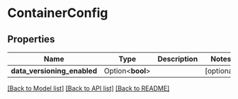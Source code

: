 # ContainerConfig

## Properties

Name | Type | Description | Notes
------------ | ------------- | ------------- | -------------
**data_versioning_enabled** | Option<**bool**> |  | [optional]

[[Back to Model list]](../README.md#documentation-for-models) [[Back to API list]](../README.md#documentation-for-api-endpoints) [[Back to README]](../README.md)


